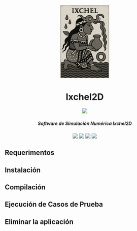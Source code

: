 <div align="center">
  <img
    src=".readme-images/ixchel2d-logo.png"
    height="230"
  />
</div>
<h1 align="center">Ixchel2D</h1>

<div align="center">
<!--   <img src=".readme-images/head-simulation.png" style="width:80%;"/> -->
  <img src=".readme-images/lidCavity.gif" style="width:60%;"/>
</div>

<h5 align="center">
  Software de Simulación Numérica Ixchel2D
</h5>

<div align="center">
  <img src="https://img.shields.io/badge/Linux-FCC624?style=for-the-badge&logo=linux&logoColor=black"/>
  <img src="https://img.shields.io/badge/Fortran-734F96?style=for-the-badge&logo=fortran&logoColor=white"/>
  <img src="https://img.shields.io/badge/NVIDIA-CUDA-76B900?style=for-the-badge&logo=nvidia&logoColor=white&labelColor=76B900&color=black"/>
  <img src="https://img.shields.io/badge/OpenACC-01B0F0?style=for-the-badge&logoColor=white"/>
</div>

Requerimentos
-------------


Instalación
-----------


Compilación
-----------


Ejecución de Casos de Prueba
----------------------------


Eliminar la aplicación
----------------------
